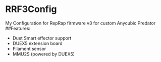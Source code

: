 # RRF3Config
My Configuration for RepRap firmware v3 for custom Anycubic Predator 
##Features:
- Duet Smart effector support
- DUEX5 extension board
- Filament sensor
- MMU2S (powered by DUEX5)
